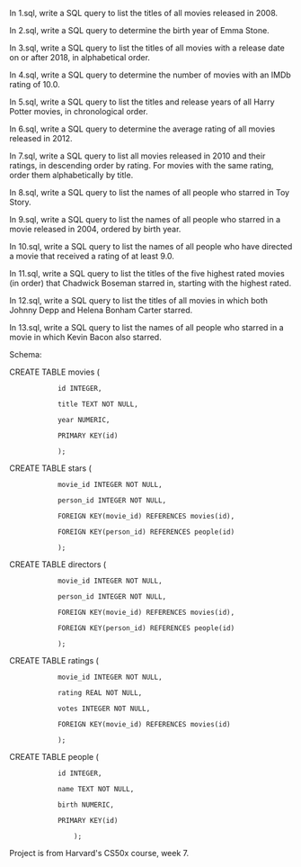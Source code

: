 In 1.sql, write a SQL query to list the titles of all movies released in 2008.

In 2.sql, write a SQL query to determine the birth year of Emma Stone.

In 3.sql, write a SQL query to list the titles of all movies with a release date on or after 2018, in alphabetical order.

In 4.sql, write a SQL query to determine the number of movies with an IMDb rating of 10.0.

In 5.sql, write a SQL query to list the titles and release years of all Harry Potter movies, in chronological order.

In 6.sql, write a SQL query to determine the average rating of all movies released in 2012.

In 7.sql, write a SQL query to list all movies released in 2010 and their ratings, in descending order by rating. For movies with the same rating, order them alphabetically by title.

In 8.sql, write a SQL query to list the names of all people who starred in Toy Story.

In 9.sql, write a SQL query to list the names of all people who starred in a movie released in 2004, ordered by birth year.

In 10.sql, write a SQL query to list the names of all people who have directed a movie that received a rating of at least 9.0.

In 11.sql, write a SQL query to list the titles of the five highest rated movies (in order) that Chadwick Boseman starred in, starting with the highest rated.

In 12.sql, write a SQL query to list the titles of all movies in which both Johnny Depp and Helena Bonham Carter starred.

In 13.sql, write a SQL query to list the names of all people who starred in a movie in which Kevin Bacon also starred.

Schema:

CREATE TABLE movies (

                id INTEGER,
		
                title TEXT NOT NULL,
		
                year NUMERIC,
		
                PRIMARY KEY(id)
		
                );
		
CREATE TABLE stars (

                movie_id INTEGER NOT NULL,
		
                person_id INTEGER NOT NULL,
		
                FOREIGN KEY(movie_id) REFERENCES movies(id),
		
                FOREIGN KEY(person_id) REFERENCES people(id)
		
                );
		
CREATE TABLE directors (

                movie_id INTEGER NOT NULL,
		
                person_id INTEGER NOT NULL,
		
                FOREIGN KEY(movie_id) REFERENCES movies(id),
		
                FOREIGN KEY(person_id) REFERENCES people(id)
		
                );
		
CREATE TABLE ratings (

                movie_id INTEGER NOT NULL,
		
                rating REAL NOT NULL,
		
                votes INTEGER NOT NULL,
		
                FOREIGN KEY(movie_id) REFERENCES movies(id)
		
                );
		
CREATE TABLE people (

                id INTEGER,
		
                name TEXT NOT NULL,
		
                birth NUMERIC,
		
                PRIMARY KEY(id)
		
		            );
    
Project is from Harvard's CS50x course, week 7.
